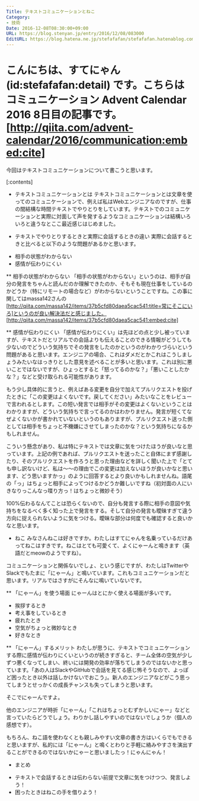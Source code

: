 ```yaml
---
Title: テキストコミュニケーションとねこ
Category:
- 技術
Date: 2016-12-08T08:30:00+09:00
URL: https://blog.stenyan.jp/entry/2016/12/08/083000
EditURL: https://blog.hatena.ne.jp/stefafafan/stefafafan.hatenablog.com/atom/entry/10328749687197847960
---
```


こんにちは、すてにゃん (id:stefafafan:detail) です。こちらはコミュニケーション Advent Calendar 2016 8日目の記事です。
[http://qiita.com/advent-calendar/2016/communication:embed:cite]
====

今回はテキストコミュニケーションについて書こうと思います。

[:contents]

* テキストコミュニケーションとは
テキストコミュニケーションとは文章を使ってのコミュニケーションで、例えば私はWebエンジニアなのですが、仕事の間結構な時間テキストでやりとりをしています。テキストでのコミュニケーションと実際に対面して声を発するようなコミュニケーションは結構いろいろと違うなとここ最近感じはじめました。

* テキストでやりとりするときと実際に会話するときの違い
実際に会話するときと比べると以下のような問題があるかと思います。
- 相手の状態がわからない
- 感情が伝わりにくい

** 相手の状態がわからない
「相手の状態がわからない」というのは、相手が自分の発言をちゃんと読んだのか理解できたのか、そもそも現在仕事をしているのかどうか（特にリモートの場合など）がわからないということですね。この事に関してはmassa142さんの[http://qiita.com/massa142/items/37b5cfd80daea5cac541:title=常にそこにいろ]というのが良い解決法だと感じました。
[http://qiita.com/massa142/items/37b5cfd80daea5cac541:embed:cite]

** 感情が伝わりにくい
「感情が伝わりにくい」は先ほどの点と少し被っていますが、テキストだとリアルでの会話よりも伝えることのできる情報がどうしても少ないのでどういう気持ちでその発言をしたのかというのがわかりづらいという問題があると思います。エンジニアの場合、これはダメだとかこれはこうしましょうみたいなはっきりとした意見を述べることが多いと思います。これは別に悪いことではないですが、ひょっとすると「怒ってるのかな？」「悪いことしたかな？」などと受け取られる可能性があります。

もう少し具体的に言うと、例えばある変更を自分で加えてプルリクエストを投げたときに「この変更はよくないです。戻してください」みたいなことをレビューで言われるとします。この短い発言では相手がその変更はよくないということはわかりますが、どういう気持ちで言ってるのかはわかりません。発言が短くてなぜよくないかが書かれていないというのもありますが、プルリクエスト送った側としては相手をちょっと不機嫌にさせてしまったのかな？という気持ちになるかもしれません。

こういう懸念があり、私は特にテキストでは文章に気をつけたほうが良いなと思っています。上記の例であれば、プルリクエストを送ったこと自体にまず感謝したり、そのプルリクエストを作ろうと思った理由などを詳しく聞いた上で「とても申し訳ないけど、私は〜〜の理由でこの変更は加えないほうが良いかなと思います、どう思いますかっ」のように回答するとより良いかもしれませんね。語尾の「っ」はちょっと相手によってつけるかどうか難しいですね（初対面の人にいきなりっこんなっ喋り方っ！はちょっと微妙そう）

100%伝わるなんてことは恐らくないので、自分も発言する際に相手の意図や気持ちをなるべく多く知った上で発言をする。そして自分の発言も曖昧すぎて違う方向に捉えられないように気をつける。曖昧な部分は何度でも確認すると良いかなと思います。

* ねこ
みなさんねこは好きですか。わたしはすてにゃんを名乗っているだけあってねこはすきです。ねこはとても可愛くて、よくにゃーんと鳴きます（英語だとmeowのようですね）。

コミュニケーションと関係ないでしょ、という感じですが、わたしはTwitterやSlackでもたまに「にゃーん」と鳴いています。これもコミュニケーションだと思います。リアルではさすがにそんなに鳴いていないです。

** 「にゃーん」を使う場面
にゃーんはとにかく使える場面が多いです。
- 挨拶するとき
- 考え事をしているとき
- 疲れたとき
- 空気がちょっと微妙なとき
- 好きなとき

** 「にゃーん」するメリット
わたしが思うに、テキストでコミュニケーションする際に感情が伝わりにくいというのが続きすぎると、チーム全体の空気が少しずつ悪くなってしまい、終いには開発の効率が落ちてしまうのではないかと思っています。「あの人はSlackやGitHubで会話を見てる感じ怖そうなので、よっぽど困ったとき以外は話しかけないでおこう」。新人のエンジニアなどがこう思ってしまうとせっかくの成長チャンスも失ってしまうと思います。

そこでにゃーんですよ。

他のエンジニアが時折「にゃーん」「これはちょっとむずかしいにゃー」などと言っていたらどうでしょう。わりかし話しやすいのではないでしょうか（個人の感想です）。

もちろん、ねこ語を使わなくとも親しみやすい文章の書き方はいくらでもできると思いますが、私的には「にゃーん」と鳴くとわりと手軽に絡みやすさを演出することができるのではないかにゃーと思いましたっ！にゃんにゃん！

* まとめ
- テキストで会話するときは伝わらない前提で文章に気をつけつつ、発言しよう！
- 困ったときはねこの手を借りよう！
